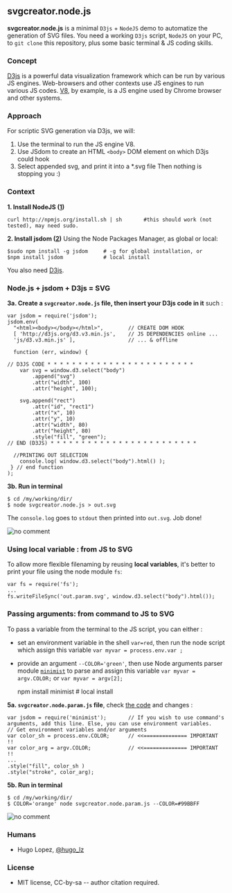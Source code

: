 ## svgcreator.node.js
**svgcreator.node.js** is a minimal `D3js` + `NodeJS` demo to automatize the generation of SVG files. You need a working `D3js` script, `NodeJS` on your PC, to `git clone` this repository, plus some basic terminal & JS coding skills.

### Concept
[D3js](http://d3js.org/d3.v3.min.js) is a powerful data visualization framework which can be run by various JS engines. Web-browsers and other contexts use JS engines to run various JS codes. [V8](https://en.wikipedia.org/wiki/V8_(JavaScript_engine)), by example, is a JS engine used by Chrome browser and other systems. 

### Approach
For scriptic SVG generation via D3js, we will: 
1. Use the terminal to run the JS engine V8.
2. Use JSdom to create an HTML `<body>` DOM element on which D3js could hook
3. Select appended svg, and print it into a *.svg file
Then nothing is stopping you :)

### Context

**1. Install NodeJS ([1](http://howtonode.org/how-to-install-nodejs))**

    curl http://npmjs.org/install.sh | sh       #this should work (not tested), may need sudo.

**2. Install jsdom ([2](https://github.com/tmpvar/jsdom#install))**
Using the Node Packages Manager, as global or local:

    $sudo npm install -g jsdom     # -g for global installation, or
    $npm install jsdom             # local install

You also need [D3js](http://d3js.org/d3.v3.min.js).

### Node.js + jsdom + D3js = SVG

**3a. Create a `svgcreator.node.js` file, then insert your D3js code in it** such :

    var jsdom = require('jsdom');
    jsdom.env(
      "<html><body></body></html>",        // CREATE DOM HOOK
      [ 'http://d3js.org/d3.v3.min.js',    // JS DEPENDENCIES online ...
      'js/d3.v3.min.js' ],                 // ... & offline
    
      function (err, window) {
    
    // D3JS CODE * * * * * * * * * * * * * * * * * * * * * * * *
        var svg = window.d3.select("body")
            .append("svg")
            .attr("width", 100)
            .attr("height", 100);
    
        svg.append("rect")
            .attr("id", "rect1")
            .attr("x", 10)
            .attr("y", 10)
            .attr("width", 80)
            .attr("height", 80)
            .style("fill", "green");
    // END (D3JS) * * * * * * * * * * * * * * * * * * * * * * * *
    
      //PRINTING OUT SELECTION
        console.log( window.d3.select("body").html() );
     } // end function
    );

**3b. Run in terminal** 
    
    $ cd /my/working/dir/
    $ node svgcreator.node.js > out.svg

The `console.log` goes to `stdout` then printed into `out.svg`. Job done!

![no comment](https://raw.github.com/hugolpz/svgcreator.node.js/master/out.png)

### Using local variable : from JS to SVG

To allow more flexible filenaming by reusing **local variables**, it's better to print your file using the node module `fs`:

    var fs = require('fs');
    ...
    fs.writeFileSync('out.param.svg', window.d3.select("body").html());

### Passing arguments: from command to JS to SVG
To pass a variable from the terminal to the JS script, you can either :

 - set an environment variable in the shell `var=red`, then run the node script which assign this variable `var myvar = process.env.var ;`
 - provide an argument `--COLOR='green'`, then use Node arguments parser module [`minimist`](https://github.com/substack/minimist/) to parse and assign this variable `var myvar = argv.COLOR;` or `var myvar = argv[2];`

    npm install minimist  # local install

**5a. `svgcreator.node.param.js` file**, check [the code](https://raw.github.com/hugolpz/svgcreator.node.js/master/svgcreator.node.param.js) and changes :
    
    var jsdom = require('minimist');       // If you wish to use command's arguments, add this line. Else, you can use environment variables.
    // Get environment variables and/or arguments
    var color_sh = process.env.COLOR;      // <<============== IMPORTANT !!
    var color_arg = argv.COLOR;            // <<============== IMPORTANT !!
    ...
    .style("fill", color_sh )
    .style("stroke", color_arg);

**5b. Run in terminal**
    
    $ cd /my/working/dir/
    $ COLOR='orange' node svgcreator.node.param.js --COLOR=#99BBFF

![no comment](https://raw.github.com/hugolpz/svgcreator.node.js/master/out.param.png)

### Humans

- Hugo Lopez, [@hugo_lz](http://twitter.com/hugo_lz)

### License

- MIT license, CC-by-sa  -- author citation required.
